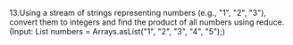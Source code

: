 13.Using a stream of strings representing numbers (e.g., "1", "2", "3"), convert them to integers and find the product of
all numbers using reduce. (Input: List<String> numbers = Arrays.asList("1", "2", "3", "4", "5");)